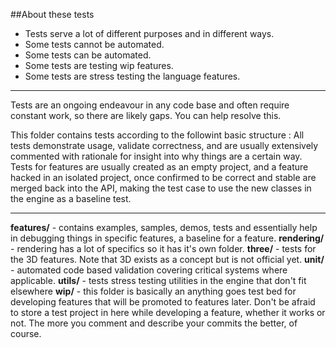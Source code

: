 ##About these tests 

- Tests serve a lot of different purposes and in different ways.
- Some tests cannot be automated. 
- Some tests can be automated.
- Some tests are testing wip features.
- Some tests are stress testing the language features.

--- 

Tests are an ongoing endeavour in any code base and often require constant work, so there are likely gaps. You can help resolve this.

This folder contains tests according to the followint basic structure :
All tests demonstrate usage, validate correctness, and are usually extensively commented with rationale for insight into why things are a certain way. 
Tests for features are usually created as an empty project, and a feature hacked in an isolated project, once confirmed to be correct and stable are merged back into the API, 
making the test case to use the new classes in the engine as a baseline test.

--- 

**features/**
    - contains examples, samples, demos, tests and essentially help in debugging things in specific features, a baseline for a feature.
**rendering/**
    - rendering has a lot of specifics so it has it's own folder. 
**three/**
    - tests for the 3D features. Note that 3D exists as a concept but is not official yet.
**unit/**
    - automated code based validation covering critical systems where applicable.
**utils/**
    - tests stress testing utilities in the engine that don't fit elsewhere
**wip/**
    - this folder is basically an anything goes test bed for developing features that will be promoted to features later. Don't be afraid to store a test project in here while developing a feature, whether it works or not. The more you comment and describe your commits the better, of course.

